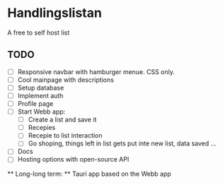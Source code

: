 # Handlingslistan
A free to self host list
## TODO

- [ ] Responsive navbar with hamburger menue. CSS only.
- [ ] Cool mainpage with descriptions
- [ ] Setup database
- [ ] Implement auth
- [ ] Profile page
- [ ] Start Webb app:
   - [ ] Create a list and save it
   - [ ] Recepies
   - [ ] Recepie to list interaction
   - [ ] Go shoping, things left in list gets put inte new list, data saved ...
- [ ] Docs
- [ ] Hosting options with open-source API

** Long-long term: **
  Tauri app based on the Webb app